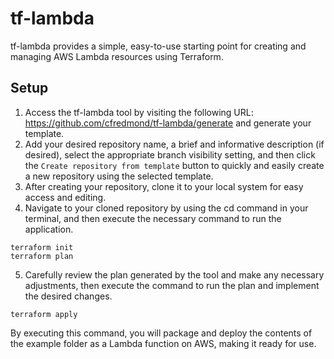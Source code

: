 # tf-lambda

tf-lambda provides a simple, easy-to-use starting point for creating and managing AWS Lambda resources using Terraform.

## Setup

1. Access the tf-lambda tool by visiting the following URL: https://github.com/cfredmond/tf-lambda/generate and generate your template.
2. Add your desired repository name, a brief and informative description (if desired), select the appropriate branch visibility setting, and then click the `Create repository from template` button to quickly and easily create a new repository using the selected template.
3. After creating your repository, clone it to your local system for easy access and editing.
4. Navigate to your cloned repository by using the cd command in your terminal, and then execute the necessary command to run the application.
```
terraform init
terraform plan
```
5. Carefully review the plan generated by the tool and make any necessary adjustments, then execute the command to run the plan and implement the desired changes.
```
terraform apply
```

By executing this command, you will package and deploy the contents of the example folder as a Lambda function on AWS, making it ready for use.